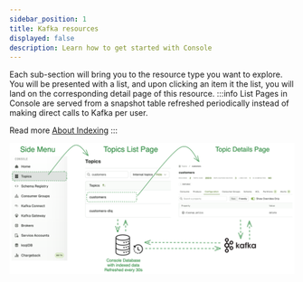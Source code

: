 ```yaml
---
sidebar_position: 1
title: Kafka resources
displayed: false
description: Learn how to get started with Console
---
```


Each sub-section will bring you to the resource type you want to explore.  
You will be presented with a list, and upon clicking an item it the list, you will land on the corresponding detail page of this resource.
:::info
List Pages in Console are served from a snapshot table refreshed periodically instead of making direct calls to Kafka per user.

Read more [About Indexing](/platform/navigation/console/about-indexing/)
:::

![Indexing explained](assets/indexing-explained.png)